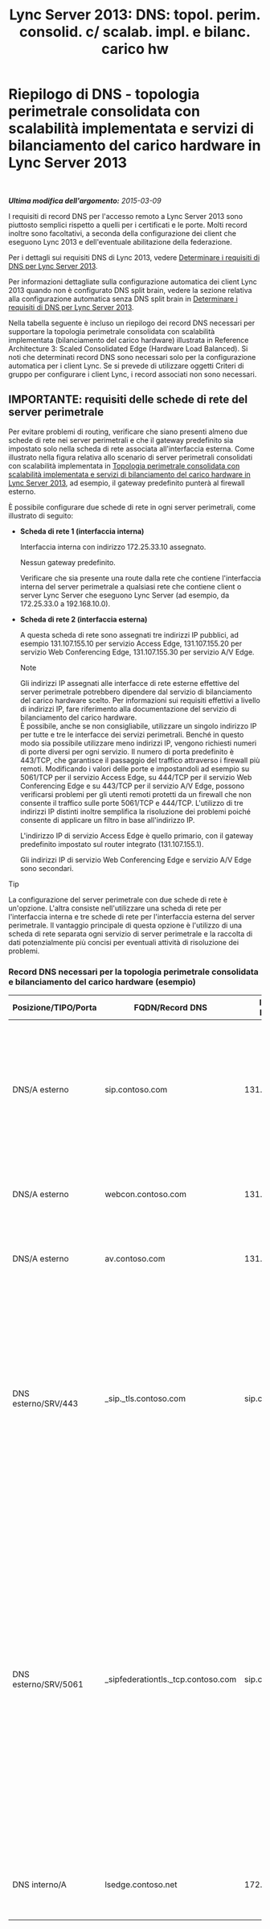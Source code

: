 ﻿---
title: "Lync Server 2013: DNS: topol. perim. consolid. c/ scalab. impl. e bilanc. carico hw"
TOCTitle: Riepilogo di DNS - topologia perimetrale consolidata con scalabilità implementata e servizi di bilanciamento del carico hardware
ms:assetid: 8453297c-da1d-4b9e-a37e-6721458c6feb
ms:mtpsurl: https://technet.microsoft.com/it-it/library/Gg398670(v=OCS.15)
ms:contentKeyID: 49301185
ms.date: 08/24/2015
mtps_version: v=OCS.15
ms.translationtype: HT
---

# Riepilogo di DNS - topologia perimetrale consolidata con scalabilità implementata e servizi di bilanciamento del carico hardware in Lync Server 2013

 

_**Ultima modifica dell'argomento:** 2015-03-09_

I requisiti di record DNS per l'accesso remoto a Lync Server 2013 sono piuttosto semplici rispetto a quelli per i certificati e le porte. Molti record inoltre sono facoltativi, a seconda della configurazione dei client che eseguono Lync 2013 e dell'eventuale abilitazione della federazione.

Per i dettagli sui requisiti DNS di Lync 2013, vedere [Determinare i requisiti di DNS per Lync Server 2013](lync-server-2013-determine-dns-requirements.md).

Per informazioni dettagliate sulla configurazione automatica dei client Lync 2013 quando non è configurato DNS split brain, vedere la sezione relativa alla configurazione automatica senza DNS split brain in [Determinare i requisiti di DNS per Lync Server 2013](lync-server-2013-determine-dns-requirements.md).

Nella tabella seguente è incluso un riepilogo dei record DNS necessari per supportare la topologia perimetrale consolidata con scalabilità implementata (bilanciamento del carico hardware) illustrata in Reference Architecture 3: Scaled Consolidated Edge (Hardware Load Balanced). Si noti che determinati record DNS sono necessari solo per la configurazione automatica per i client Lync. Se si prevede di utilizzare oggetti Criteri di gruppo per configurare i client Lync, i record associati non sono necessari.

## IMPORTANTE: requisiti delle schede di rete del server perimetrale

Per evitare problemi di routing, verificare che siano presenti almeno due schede di rete nei server perimetrali e che il gateway predefinito sia impostato solo nella scheda di rete associata all'interfaccia esterna. Come illustrato nella figura relativa allo scenario di server perimetrali consolidati con scalabilità implementata in [Topologia perimetrale consolidata con scalabilità implementata e servizi di bilanciamento del carico hardware in Lync Server 2013](lync-server-2013-scaled-consolidated-edge-with-hardware-load-balancers.md), ad esempio, il gateway predefinito punterà al firewall esterno.

È possibile configurare due schede di rete in ogni server perimetrali, come illustrato di seguito:

  - **Scheda di rete 1 (interfaccia interna)**
    
    Interfaccia interna con indirizzo 172.25.33.10 assegnato.
    
    Nessun gateway predefinito.
    
    Verificare che sia presente una route dalla rete che contiene l'interfaccia interna del server perimetrale a qualsiasi rete che contiene client o server Lync Server che eseguono Lync Server (ad esempio, da 172.25.33.0 a 192.168.10.0).

  - **Scheda di rete 2 (interfaccia esterna)**
    
    A questa scheda di rete sono assegnati tre indirizzi IP pubblici, ad esempio 131.107.155.10 per servizio Access Edge, 131.107.155.20 per servizio Web Conferencing Edge, 131.107.155.30 per servizio A/V Edge.
    

    > [!NOTE]
    > Gli indirizzi IP assegnati alle interfacce di rete esterne effettive del server perimetrale potrebbero dipendere dal servizio di bilanciamento del carico hardware scelto. Per informazioni sui requisiti effettivi a livello di indirizzi IP, fare riferimento alla documentazione del servizio di bilanciamento del carico hardware.<BR>È possibile, anche se non consigliabile, utilizzare un singolo indirizzo IP per tutte e tre le interfacce dei servizi perimetrali. Benché in questo modo sia possibile utilizzare meno indirizzi IP, vengono richiesti numeri di porte diversi per ogni servizio. Il numero di porta predefinito è 443/TCP, che garantisce il passaggio del traffico attraverso i firewall più remoti. Modificando i valori delle porte e impostandoli ad esempio su 5061/TCP per il servizio Access Edge, su 444/TCP per il servizio Web Conferencing Edge e su 443/TCP per il servizio A/V Edge, possono verificarsi problemi per gli utenti remoti protetti da un firewall che non consente il traffico sulle porte 5061/TCP e 444/TCP. L'utilizzo di tre indirizzi IP distinti inoltre semplifica la risoluzione dei problemi poiché consente di applicare un filtro in base all'indirizzo IP.

    
    L'indirizzo IP di servizio Access Edge è quello primario, con il gateway predefinito impostato sul router integrato (131.107.155.1).
    
    Gli indirizzi IP di servizio Web Conferencing Edge e servizio A/V Edge sono secondari.

> [!TIP]  
> La configurazione del server perimetrale con due schede di rete è un'opzione. L'altra consiste nell'utilizzare una scheda di rete per l'interfaccia interna e tre schede di rete per l'interfaccia esterna del server perimetrale. Il vantaggio principale di questa opzione è l'utilizzo di una scheda di rete separata ogni servizio di server perimetrale e la raccolta di dati potenzialmente più concisi per eventuali attività di risoluzione dei problemi.

### Record DNS necessari per la topologia perimetrale consolidata e bilanciamento del carico hardware (esempio)

<table>
<colgroup>
<col style="width: 25%" />
<col style="width: 25%" />
<col style="width: 25%" />
<col style="width: 25%" />
</colgroup>
<thead>
<tr class="header">
<th>Posizione/TIPO/Porta</th>
<th>FQDN/Record DNS</th>
<th>Indirizzo IP/FQDN</th>
<th>Corrisponde a/Commenti</th>
</tr>
</thead>
<tbody>
<tr class="odd">
<td><p>DNS/A esterno</p></td>
<td><p>sip.contoso.com</p></td>
<td><p>131.107.155.10</p></td>
<td><p>Interfaccia esterna di servizio Access Edge (Contoso). Ripetere secondo necessità per tutti i domini SIP con utenti abilitati per Lync</p></td>
</tr>
<tr class="even">
<td><p>DNS/A esterno</p></td>
<td><p>webcon.contoso.com</p></td>
<td><p>131.107.155.20</p></td>
<td><p>Interfaccia esterna del servizio Web Conferencing Edge.</p></td>
</tr>
<tr class="odd">
<td><p>DNS/A esterno</p></td>
<td><p>av.contoso.com</p></td>
<td><p>131.107.155.30</p></td>
<td><p>Interfaccia esterna del servizio A/V Edge.</p></td>
</tr>
<tr class="even">
<td><p>DNS esterno/SRV/443</p></td>
<td><p>_sip._tls.contoso.com</p></td>
<td><p>sip.contoso.com</p></td>
<td><p>Interfaccia esterna del servizio Access Edge. Necessario per la configurazione automatica dei client Lync 2013 e Lync 2010 per il funzionamento esterno. Ripetere in base alle esigenze per tutti i domini SIP con utenti abilitati per Lync.</p></td>
</tr>
<tr class="odd">
<td><p>DNS esterno/SRV/5061</p></td>
<td><p>_sipfederationtls._tcp.contoso.com</p></td>
<td><p>sip.contoso.com</p></td>
<td><p>Interfaccia esterna SIP di servizio Access Edge Necessario per l'individuazione DNS automatica di partner federati, nota come dominio SIP consentito, nonché come federazione avanzata nelle versioni precedenti. Ripetere secondo necessità per tutti i domini SIP con utenti abilitati per client Lync e Microsoft Lync Mobile che utilizzano servizio notifica Push o servizio notifica Push Apple</p></td>
</tr>
<tr class="even">
<td><p>DNS interno/A</p></td>
<td><p>lsedge.contoso.net</p></td>
<td><p>172.25.33.10</p></td>
<td><p>Interfaccia interna del server perimetrale consolidato.</p></td>
</tr>
</tbody>
</table>

